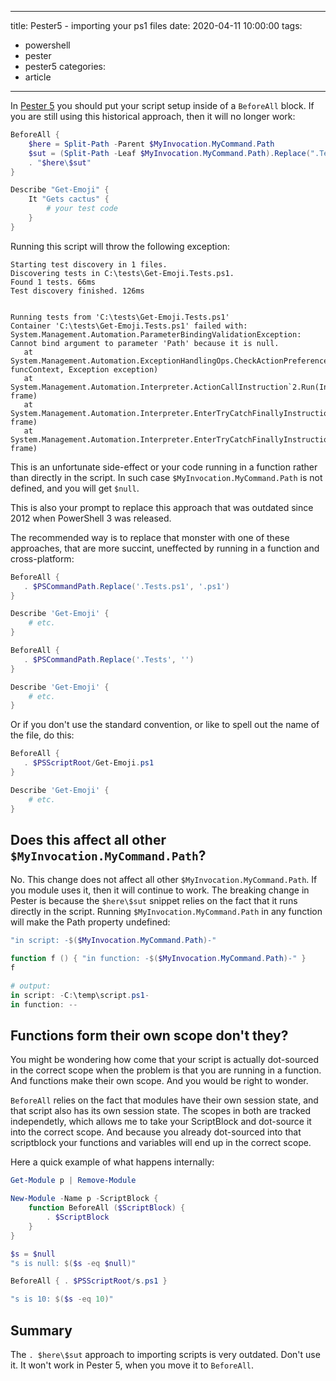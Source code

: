 
---
title: Pester5 - importing your ps1 files
date: 2020-04-11 10:00:00
tags: 
 - powershell
 - pester 
 - pester5
categories:
 - article
---


In [Pester 5](https://github.com/pester/Pester/blob/v5.0/README.md#put-setup-in-beforeall) you should put your script setup inside of a `BeforeAll` block. If you are still using this historical approach, then it will no longer work: 


```powershell
BeforeAll {
    $here = Split-Path -Parent $MyInvocation.MyCommand.Path
    $sut = (Split-Path -Leaf $MyInvocation.MyCommand.Path).Replace(".Tests.", ".")
    . "$here\$sut"
}

Describe "Get-Emoji" {
    It "Gets cactus" {
        # your test code
    }
}
```

<!-- more -->

Running this script will throw the following exception: 

```shell
Starting test discovery in 1 files.
Discovering tests in C:\tests\Get-Emoji.Tests.ps1.
Found 1 tests. 66ms
Test discovery finished. 126ms


Running tests from 'C:\tests\Get-Emoji.Tests.ps1'
Container 'C:\tests\Get-Emoji.Tests.ps1' failed with:
System.Management.Automation.ParameterBindingValidationException: Cannot bind argument to parameter 'Path' because it is null.
   at System.Management.Automation.ExceptionHandlingOps.CheckActionPreference(FunctionContext funcContext, Exception exception)
   at System.Management.Automation.Interpreter.ActionCallInstruction`2.Run(InterpretedFrame frame)
   at System.Management.Automation.Interpreter.EnterTryCatchFinallyInstruction.Run(InterpretedFrame frame)
   at System.Management.Automation.Interpreter.EnterTryCatchFinallyInstruction.Run(InterpretedFrame frame)
```

This is an unfortunate side-effect or your code running in a function rather than directly in the script. In such case `$MyInvocation.MyCommand.Path` is not defined, and you will get `$null`. 

This is also your prompt to replace this approach that was outdated since 2012 when PowerShell 3 was released.

The recommended way is to replace that monster with one of these approaches, that are more succint, uneffected by running in a function and cross-platform: 

```powershell
BeforeAll {
   . $PSCommandPath.Replace('.Tests.ps1', '.ps1')
}

Describe 'Get-Emoji' {
    # etc. 
}
```

```powershell
BeforeAll {
   . $PSCommandPath.Replace('.Tests', '')
}

Describe 'Get-Emoji' {
    # etc. 
}
```

Or if you don't use the standard convention, or like to spell out the name of the file, do this: 

```powershell
BeforeAll {
   . $PSScriptRoot/Get-Emoji.ps1
}

Describe 'Get-Emoji' {
    # etc. 
}
```

## Does this affect all other `$MyInvocation.MyCommand.Path`? 

No. This change does not affect all other `$MyInvocation.MyCommand.Path`. If you module uses it, then it will continue to work. The breaking change in Pester is because the `$here\$sut` snippet relies on the fact that it runs directly in the script. Running `$MyInvocation.MyCommand.Path` in any function will make the Path property undefined:

```powershell
"in script: -$($MyInvocation.MyCommand.Path)-"

function f () { "in function: -$($MyInvocation.MyCommand.Path)-" }
f

# output: 
in script: -C:\temp\script.ps1-
in function: --
```

## Functions form their own scope don't they?

You might be wondering how come that your script is actually dot-sourced in the correct scope when the problem is that you are running in a function. And functions make their own scope. And you would be right to wonder. 

`BeforeAll` relies on the fact that modules have their own session state, and that script also has its own session state. The scopes in both are tracked independetly, which allows me to take your ScriptBlock and dot-source it into the correct scope. And because you already dot-sourced into that scriptblock your functions and variables will end up in the correct scope. 

Here a quick example of what happens internally:

```powershell
Get-Module p | Remove-Module

New-Module -Name p -ScriptBlock { 
    function BeforeAll ($ScriptBlock) { 
        . $ScriptBlock
    }
}

$s = $null
"s is null: $($s -eq $null)"

BeforeAll { . $PSScriptRoot/s.ps1 }

"s is 10: $($s -eq 10)"
``` 

## Summary 

The `. $here\$sut` approach to importing scripts is very outdated. Don't use it. It won't work in Pester 5, when you move it to `BeforeAll`.